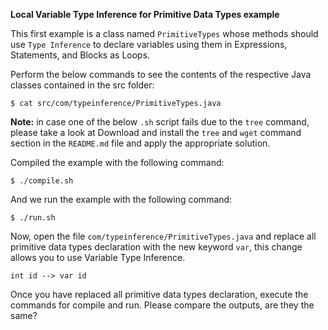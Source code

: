 **Local Variable Type Inference for Primitive Data Types example**

This first example is a class named `PrimitiveTypes` whose methods should use 
`Type Inference` to declare variables using them in Expressions, Statements, and Blocks as Loops.

Perform the below commands to see the contents of the respective Java classes contained in the src folder:

    $ cat src/com/typeinference/PrimitiveTypes.java

**Note:** in case one of the below `.sh` script fails due to the `tree` command, please take a look at Download and install the `tree` and `wget` command section in the `README.md` file and apply the appropriate solution.

Compiled the example with the following command:

    $ ./compile.sh

And we run the example with the following command:

    $ ./run.sh
    
Now, open the file `com/typeinference/PrimitiveTypes.java` and replace all primitive data types declaration with
the new keyword `var`, this change allows you to use Variable Type Inference.

    int id --> var id

Once you have replaced all primitive data types declaration, execute the commands for compile and run. Please compare the outputs, are they the same? 

